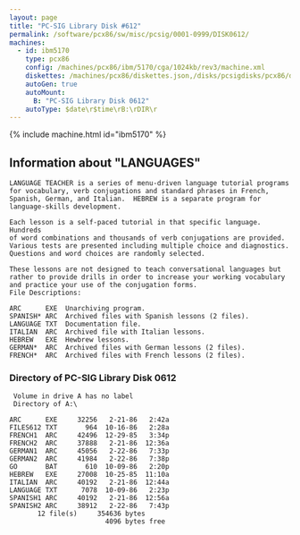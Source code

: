 ```yaml
---
layout: page
title: "PC-SIG Library Disk #612"
permalink: /software/pcx86/sw/misc/pcsig/0001-0999/DISK0612/
machines:
  - id: ibm5170
    type: pcx86
    config: /machines/pcx86/ibm/5170/cga/1024kb/rev3/machine.xml
    diskettes: /machines/pcx86/diskettes.json,/disks/pcsigdisks/pcx86/diskettes.json
    autoGen: true
    autoMount:
      B: "PC-SIG Library Disk 0612"
    autoType: $date\r$time\rB:\rDIR\r
---
```


{% include machine.html id="ibm5170" %}

## Information about "LANGUAGES"

    LANGUAGE TEACHER is a series of menu-driven language tutorial programs
    for vocabulary, verb conjugations and standard phrases in French,
    Spanish, German, and Italian.  HEBREW is a separate program for
    language-skills development.
    
    Each lesson is a self-paced tutorial in that specific language. Hundreds
    of word combinations and thousands of verb conjugations are provided.
    Various tests are presented including multiple choice and diagnostics.
    Questions and word choices are randomly selected.
    
    These lessons are not designed to teach conversational languages but
    rather to provide drills in order to increase your working vocabulary
    and practice your use of the conjugation forms.
    File Descriptions:
    
    ARC      EXE  Unarchiving program.
    SPANISH* ARC  Archived files with Spanish lessons (2 files).
    LANGUAGE TXT  Documentation file.
    ITALIAN  ARC  Archived file with Italian lessons.
    HEBREW   EXE  Hewbrew lessons.
    GERMAN*  ARC  Archived files with German lessons (2 files).
    FRENCH*  ARC  Archived files with French lessons (2 files).

### Directory of PC-SIG Library Disk 0612

     Volume in drive A has no label
     Directory of A:\

    ARC      EXE     32256   2-21-86   2:42a
    FILES612 TXT       964  10-16-86   2:28a
    FRENCH1  ARC     42496  12-29-85   3:34p
    FRENCH2  ARC     37888   2-21-86  12:36a
    GERMAN1  ARC     45056   2-22-86   7:33p
    GERMAN2  ARC     41984   2-22-86   7:38p
    GO       BAT       610  10-09-86   2:20p
    HEBREW   EXE     27008  10-25-85  11:10a
    ITALIAN  ARC     40192   2-21-86  12:44a
    LANGUAGE TXT      7078  10-09-86   2:23p
    SPANISH1 ARC     40192   2-21-86  12:56a
    SPANISH2 ARC     38912   2-22-86   7:43p
           12 file(s)     354636 bytes
                            4096 bytes free
